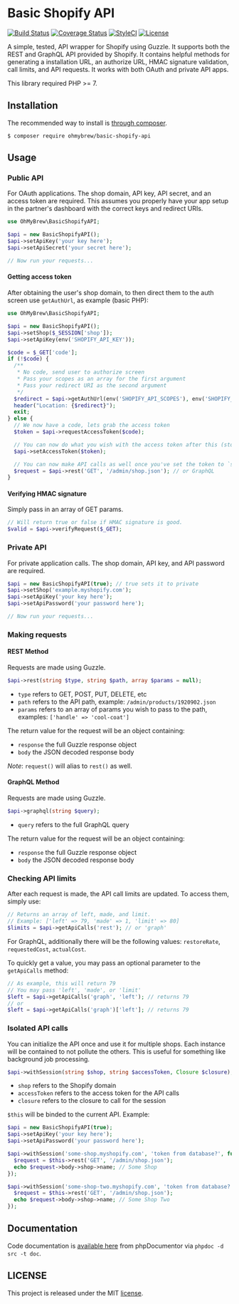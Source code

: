 # Basic Shopify API

[![Build Status](https://travis-ci.org/ohmybrew/Basic-Shopify-API.svg?branch=master)](http://travis-ci.org/ohmybrew/Basic-Shopify-API)
[![Coverage Status](https://coveralls.io/repos/github/ohmybrew/Basic-Shopify-API/badge.svg?branch=master)](https://coveralls.io/github/ohmybrew/Basic-Shopify-API?branch=master)
[![StyleCI](https://styleci.io/repos/61004776/shield?branch=master)](https://styleci.io/repos/61004776)
[![License](https://poser.pugx.org/ohmybrew/basic-shopify-api/license)](https://packagist.org/packages/ohmybrew/basic-shopify-api)

A simple, tested, API wrapper for Shopify using Guzzle. It supports both the REST and GraphQL API provided by Shopify. It contains helpful methods for generating a installation URL, an authorize URL, HMAC signature validation, call limits, and API requests. It works with both OAuth and private API apps.

This library required PHP >= 7.

## Installation

The recommended way to install is [through composer](http://packagist.org).

    $ composer require ohmybrew/basic-shopify-api

## Usage

### Public API

For OAuth applications. The shop domain, API key, API secret, and an access token are required. This assumes you properly have your app setup in the partner's dashboard with the correct keys and redirect URIs.

```php
use OhMyBrew\BasicShopifyAPI;

$api = new BasicShopifyAPI();
$api->setApiKey('your key here');
$api->setApiSecret('your secret here');

// Now run your requests...
```

#### Getting access token

After obtaining the user's shop domain, to then direct them to the auth screen use `getAuthUrl`, as example (basic PHP):

```php
use OhMyBrew\BasicShopifyAPI;

$api = new BasicShopifyAPI();
$api->setShop($_SESSION['shop']);
$api->setApiKey(env('SHOPIFY_API_KEY'));

$code = $_GET['code'];
if (!$code) {
  /**
   * No code, send user to authorize screen
   * Pass your scopes as an array for the first argument
   * Pass your redirect URI as the second argument
   */
  $redirect = $api->getAuthUrl(env('SHOPIFY_API_SCOPES'), env('SHOPIFY_API_REDIRECT_URI'));
  header("Location: {$redirect}");
  exit;
} else {
  // We now have a code, lets grab the access token
  $token = $api->requestAccessToken($code);

  // You can now do what you wish with the access token after this (store it to db, etc)
  $api->setAccessToken($token);

  // You can now make API calls as well once you've set the token to `setAccessToken`
  $request = $api->rest('GET', '/admin/shop.json'); // or GraphQL
}
```

#### Verifying HMAC signature

Simply pass in an array of GET params.

```php
// Will return true or false if HMAC signature is good.
$valid = $api->verifyRequest($_GET);
```

### Private API

For private application calls. The shop domain, API key, and API password are required.

```php
$api = new BasicShopifyAPI(true); // true sets it to private
$api->setShop('example.myshopify.com');
$api->setApiKey('your key here');
$api->setApiPassword('your password here');

// Now run your requests...
```

### Making requests

#### REST Method

Requests are made using Guzzle.

```php
$api->rest(string $type, string $path, array $params = null);
```

+ `type` refers to GET, POST, PUT, DELETE, etc
+ `path` refers to the API path, example: `/admin/products/1920902.json`
+ `params` refers to an array of params you wish to pass to the path, examples: `['handle' => 'cool-coat']`

The return value for the request will be an object containing:

+ `response` the full Guzzle response object
+ `body` the JSON decoded response body

*Note*: `request()` will alias to `rest()` as well.

#### GraphQL Method

Requests are made using Guzzle.

```php
$api->graphql(string $query);
```

+ `query` refers to the full GraphQL query

The return value for the request will be an object containing:

+ `response` the full Guzzle response object
+ `body` the JSON decoded response body

### Checking API limits

After each request is made, the API call limits are updated. To access them, simply use:

```php
// Returns an array of left, made, and limit.
// Example: ['left' => 79, 'made' => 1, 'limit' => 80]
$limits = $api->getApiCalls('rest'); // or 'graph'
```

For GraphQL, additionally there will be the following values: `restoreRate`, `requestedCost`, `actualCost`.

To quickly get a value, you may pass an optional parameter to the `getApiCalls` method:

```php
// As example, this will return 79
// You may pass 'left', 'made', or 'limit'
$left = $api->getApiCalls('graph', 'left'); // returns 79
// or
$left = $api->getApiCalls('graph')['left']; // returns 79
```

### Isolated API calls

You can initialize the API once and use it for multiple shops. Each instance will be contained to not pollute the others. This is useful for something like background job processing.

```php
$api->withSession(string $shop, string $accessToken, Closure $closure);
```

+ `shop` refers to the Shopify domain
+ `accessToken` refers to the access token for the API calls
+ `closure` refers to the closure to call for the session

`$this` will be binded to the current API. Example:

```php
$api = new BasicShopifyAPI(true);
$api->setApiKey('your key here');
$api->setApiPassword('your password here');

$api->withSession('some-shop.myshopify.com', 'token from database?', function() {
  $request = $this->rest('GET', '/admin/shop.json');
  echo $request->body->shop->name; // Some Shop
});

$api->withSession('some-shop-two.myshopify.com', 'token from database?', function() {
  $request = $this->rest('GET', '/admin/shop.json');
  echo $request->body->shop->name; // Some Shop Two
});
```

## Documentation

Code documentation is [available here](https://ohmybrew.com/Basic-Shopify-API) from phpDocumentor via `phpdoc -d src -t doc`.

## LICENSE

This project is released under the MIT [license](https://github.com/ohmybrew/Basic-Shopify-API/blob/master/LICENSE).
